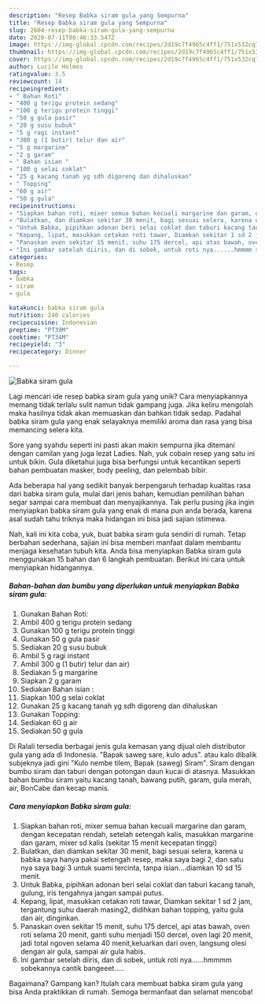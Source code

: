 ```yaml
---
description: "Resep Babka siram gula yang Sempurna"
title: "Resep Babka siram gula yang Sempurna"
slug: 2604-resep-babka-siram-gula-yang-sempurna
date: 2020-07-11T08:46:33.547Z
image: https://img-global.cpcdn.com/recipes/2d19c7f4965c4ff1/751x532cq70/babka-siram-gula-foto-resep-utama.jpg
thumbnail: https://img-global.cpcdn.com/recipes/2d19c7f4965c4ff1/751x532cq70/babka-siram-gula-foto-resep-utama.jpg
cover: https://img-global.cpcdn.com/recipes/2d19c7f4965c4ff1/751x532cq70/babka-siram-gula-foto-resep-utama.jpg
author: Lucile Holmes
ratingvalue: 3.5
reviewcount: 14
recipeingredient:
- " Bahan Roti"
- "400 g terigu protein sedang"
- "100 g terigu protein tinggi"
- "50 g gula pasir"
- "20 g susu bubuk"
- "5 g ragi instant"
- "300 g (1 butir) telur dan air"
- "5 g margarine"
- "2 g garam"
- " Bahan isian "
- "100 g selai coklat"
- "25 g kacang tanah yg sdh digoreng dan dihaluskan"
- " Topping"
- "60 g air"
- "50 g gula"
recipeinstructions:
- "Siapkan bahan roti, mixer semua bahan kecuali margarine dan garam, dengan kecepatan rendah, setelah setengah kalis, masukkan margarine dan garam, mixer sd kalis (sekitar 15 menit kecepatan tinggi)"
- "Bulatkan, dan diamkan sekitar 30 menit, bagi sesuai selera, karena u babka saya hanya pakai setengah resep, maka saya bagi 2, dan satu nya saya bagi 3 untuk suami tercinta, tanpa isian....diamkan 10 sd 15 menit."
- "Untuk Babka, pipihkan adonan beri selai coklat dan taburi kacang tanah, gulung, iris tengahnya jangan sampai putus."
- "Kepang, lipat, masukkan cetakan roti tawar, Diamkan sekitar 1 sd 2 jam, tergantung suhu daerah masing2, didihkan bahan topping, yaitu gula dan air, dinginkan."
- "Panaskan oven sekitar 15 menit, suhu 175 dercel, api atas bawah, oven roti selama 20 menit, ganti suhu menjadi 150 dercel, oven lagi 20 menit, jadi total ngoven selama 40 menit,keluarkan dari oven, langsung olesi dengan air gula, sampai air gula habis."
- "Ini gambar setelah diiris, dan di sobek, untuk roti nya......hmmmm sobekannya cantik bangeeet....."
categories:
- Resep
tags:
- babka
- siram
- gula

katakunci: babka siram gula 
nutrition: 240 calories
recipecuisine: Indonesian
preptime: "PT39M"
cooktime: "PT34M"
recipeyield: "3"
recipecategory: Dinner

---
```



![Babka siram gula](https://img-global.cpcdn.com/recipes/2d19c7f4965c4ff1/751x532cq70/babka-siram-gula-foto-resep-utama.jpg)

Lagi mencari ide resep babka siram gula yang unik? Cara menyiapkannya memang tidak terlalu sulit namun tidak gampang juga. Jika keliru mengolah maka hasilnya tidak akan memuaskan dan bahkan tidak sedap. Padahal babka siram gula yang enak selayaknya memiliki aroma dan rasa yang bisa memancing selera kita.

Sore yang syahdu seperti ini pasti akan makin sempurna jika ditemani dengan camilan yang juga lezat Ladies. Nah, yuk cobain resep yang satu ini untuk bikin. Gula diketahui juga bisa berfungsi untuk kecantikan seperti bahan pembuatan masker, body peeling, dan pelembab bibir.

Ada beberapa hal yang sedikit banyak berpengaruh terhadap kualitas rasa dari babka siram gula, mulai dari jenis bahan, kemudian pemilihan bahan segar sampai cara membuat dan menyajikannya. Tak perlu pusing jika ingin menyiapkan babka siram gula yang enak di mana pun anda berada, karena asal sudah tahu triknya maka hidangan ini bisa jadi sajian istimewa.


Nah, kali ini kita coba, yuk, buat babka siram gula sendiri di rumah. Tetap berbahan sederhana, sajian ini bisa memberi manfaat dalam membantu menjaga kesehatan tubuh kita. Anda bisa menyiapkan Babka siram gula menggunakan 15 bahan dan 6 langkah pembuatan. Berikut ini cara untuk menyiapkan hidangannya.

<!--inarticleads1-->

##### Bahan-bahan dan bumbu yang diperlukan untuk menyiapkan Babka siram gula:

1. Gunakan  Bahan Roti:
1. Ambil 400 g terigu protein sedang
1. Gunakan 100 g terigu protein tinggi
1. Gunakan 50 g gula pasir
1. Sediakan 20 g susu bubuk
1. Ambil 5 g ragi instant
1. Ambil 300 g (1 butir) telur dan air)
1. Sediakan 5 g margarine
1. Siapkan 2 g garam
1. Sediakan  Bahan isian :
1. Siapkan 100 g selai coklat
1. Gunakan 25 g kacang tanah yg sdh digoreng dan dihaluskan
1. Gunakan  Topping:
1. Sediakan 60 g air
1. Sediakan 50 g gula


Di Ralali tersedia berbagai jenis gula kemasan yang dijual oleh distributor gula yang ada di Indonesia. &#34;Bapak saweg sare, kulo adus&#34;. atau kalo dibalik subjeknya jadi gini &#34;Kulo nembe tilem, Bapak (saweg) Siram&#34;. Siram dengan bumbu siram dan taburi dengan potongan daun kucai di atasnya. Masukkan bahan bumbu siram yaitu kacang tanah, bawang putih, garam, gula merah, air, BonCabe dan kecap manis. 

<!--inarticleads2-->

##### Cara menyiapkan Babka siram gula:

1. Siapkan bahan roti, mixer semua bahan kecuali margarine dan garam, dengan kecepatan rendah, setelah setengah kalis, masukkan margarine dan garam, mixer sd kalis (sekitar 15 menit kecepatan tinggi)
1. Bulatkan, dan diamkan sekitar 30 menit, bagi sesuai selera, karena u babka saya hanya pakai setengah resep, maka saya bagi 2, dan satu nya saya bagi 3 untuk suami tercinta, tanpa isian....diamkan 10 sd 15 menit.
1. Untuk Babka, pipihkan adonan beri selai coklat dan taburi kacang tanah, gulung, iris tengahnya jangan sampai putus.
1. Kepang, lipat, masukkan cetakan roti tawar, Diamkan sekitar 1 sd 2 jam, tergantung suhu daerah masing2, didihkan bahan topping, yaitu gula dan air, dinginkan.
1. Panaskan oven sekitar 15 menit, suhu 175 dercel, api atas bawah, oven roti selama 20 menit, ganti suhu menjadi 150 dercel, oven lagi 20 menit, jadi total ngoven selama 40 menit,keluarkan dari oven, langsung olesi dengan air gula, sampai air gula habis.
1. Ini gambar setelah diiris, dan di sobek, untuk roti nya......hmmmm sobekannya cantik bangeeet.....




Bagaimana? Gampang kan? Itulah cara membuat babka siram gula yang bisa Anda praktikkan di rumah. Semoga bermanfaat dan selamat mencoba!
